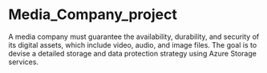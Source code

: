 # Media_Company_project
A media company must guarantee the availability, durability, and security of its digital assets, which include video, audio, and image files. The goal is to devise a detailed storage and data protection strategy using Azure Storage services. 
